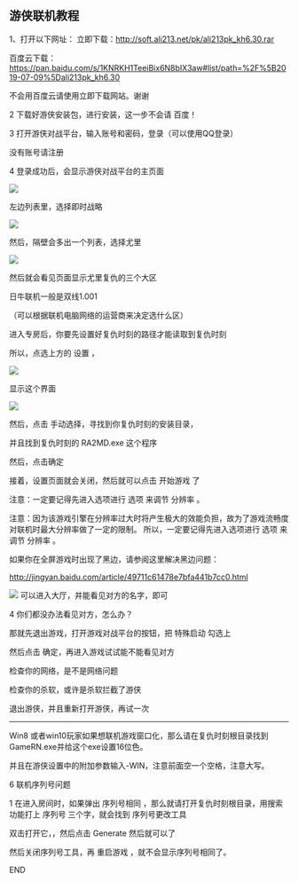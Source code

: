 ## 游侠联机教程

1、打开以下网址：
立即下载：http://soft.ali213.net/pk/ali213pk_kh6.30.rar

百度云下载：https://pan.baidu.com/s/1KNRKH1TeeiBix6N8bIX3aw#list/path=%2F%5B2019-07-09%5Dali213pk_kh6.30

不会用百度云请使用立即下载网站。谢谢



2   下载好游侠安装包，进行安装，这一步不会请 百度！



3   打开游侠对战平台，输入账号和密码，登录（可以使用QQ登录）

没有账号请注册


4  登录成功后，会显示游侠对战平台的主页面

 ![](./yx1.jpg)

左边列表里，选择即时战略

![](./yx2.jpg)

然后，隔壁会多出一个列表，选择尤里

![](./yx3.jpg)



然后就会看见页面显示尤里复仇的三个大区



日牛联机一般是双线1.001 

（可以根据联机电脑网络的运营商来决定选什么区）



进入专房后，你要先设置好复仇时刻的路径才能读取到复仇时刻


所以，点选上方的 设置   ，

![](./yx4.jpg)


显示这个界面

![](./yx5.jpg)

然后，点击 手动选择，寻找到你复仇时刻的安装目录，

并且找到复仇时刻的  RA2MD.exe  这个程序


然后，点击确定


接着，设置页面就会关闭，然后就可以点击 开始游戏 了


注意：一定要记得先进入选项进行 选项 来调节 分辨率 。

注意：因为该游戏引擎在分辨率过大时将产生极大的效能负担，故为了游戏流畅度对联机时最大分辨率做了一定的限制。
所以，一定要记得先进入选项进行 选项 来调节 分辨率 。

如果你在全屏游戏时出现了黑边，请参阅这里解决黑边问题：

http://jingyan.baidu.com/article/49711c61478e7bfa441b7cc0.html


![](./yx5.jpg)
可以进入大厅，并能看见对方的名字，即可



4  你们都没办法看见对方，怎么办？
 
那就先退出游戏，打开游戏对战平台的按钮，把
特殊启动 勾选上

然后点击 确定，再进入游戏试试能不能看见对方

检查你的网络，是不是网络问题

检查你的杀软，或许是杀软拦截了游侠

退出游侠，并且重新打开游侠，再试一次

-------------------------------------------------------------------------------------------------------------------------------


Win8 或者win10玩家如果想联机游戏窗口化，那么请在复仇时刻根目录找到GameRN.exe并给这个exe设置16位色。

并且在游侠设置中的附加参数输入-WIN，注意前面空一个空格，注意大写。





6  联机序列号问题

1 在进入房间时，如果弹出  序列号相同  ，那么就请打开复仇时刻根目录，用搜索功能打上 序列号 三个字，就会找到 序列号更改工具

双击打开它，，然后点击 Generate 然后就可以了

然后关闭序列号工具，再 重启游戏  ，就不会显示序列号相同了。




END